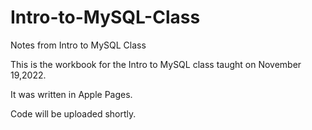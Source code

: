 # Intro-to-MySQL-Class
Notes from Intro to MySQL Class


This is the workbook for the Intro to MySQL class taught on November 19,2022.

It was written in Apple Pages.


Code will be uploaded shortly.
